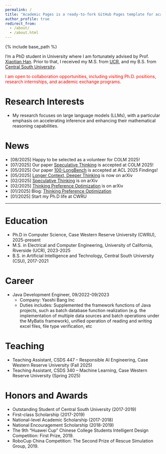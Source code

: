 ```yaml
---
permalink: /
title: "Academic Pages is a ready-to-fork GitHub Pages template for academic personal websites"
author_profile: true
redirect_from: 
  - /about/
  - /about.html
---
```


{% include base_path %}

I’m a PhD student in University where I am fortunately advised by Prof. [Xiaotian Han](https://ahxt.github.io/). Prior to that, I received my M.S. from [UCR](https://www.ece.ucr.edu/), and my B.S. from [Central South University](https://soa.csu.edu.cn/).

<span style="color:red;">I am open to collaboration opportunities, including visiting Ph.D. positions, research internships, and academic exchange programs.</span>

Research Interests
======
* My research focuses on large language models (LLMs), with a particular emphasis on accelerating inference and enhancing their mathematical reasoning capabilities.


<style>
.news-list{max-height:300px;overflow-y:auto;margin:0;padding-left:1.25em;}
.news-list::-webkit-scrollbar{width:8px}
.news-list::-webkit-scrollbar-thumb{background:#bbb;border-radius:4px}
</style>

News
======

<ul class="news-list">
  <li>[08/2025] Happy to be selected as a volunteer for COLM 2025!</li>
  <li>[07/2025] Our paper <a href="https://arxiv.org/abs/2504.12329">Speculative Thinking</a> is accepted at COLM 2025!</li>
  <li>[05/2025] Our paper <a href="https://arxiv.org/abs/2505.19293">100-LongBench</a> is accepted at ACL 2025 Findings!</li>
  <li>[05/2025] <a href="https://arxiv.org/abs/2505.17315">Longer Context, Deeper Thinking</a> is now on arXiv</li>
  <li>[02/2025] <a href="https://arxiv.org/abs/2504.12329">Speculative Thinking</a> is on arXiv</li>
  <li>[02/2025] <a href="https://arxiv.org/abs/2502.13173">Thinking Preference Optimization</a> is on arXiv</li>
  <li>[01/2025] Blog: <a href="https://uservan.github.io/posts/2025/01/Thinking_Preference_Optimization/">Thinking Preference Optimization</a></li>
  <li>[01/2025] Start my Ph.D life at CWRU</li>
</ul>

---

Education
======
* Ph.D in Computer Science, Case Western Reserve University (CWRU), 2025-present
* M.S. in Electrical and Computer Engineering, University of California, Riverside (UCR), 2023-2025
* B.S. in Artificial Intelligence and Technology, Central South University (CSU), 2017-2021


Career
======
* Java Development Engineer, 09/2022-09/2023
  * Company: Yaoshi Bang Inc
  * Duties includes: Supplemented the framework functions of Java projects, such as batch database function realization (e.g. the implementation of multiple data sources and batch operations under the MyBatis framework), unified operation of reading and writing excel files, file type verification, etc


Teaching
======
- Teaching Assistant, CSDS 447 – Responsible AI Engineering, Case Western Reserve University (Fall 2025)
- Teaching Assistant, CSDS 340 – Machine Learning, Case Western Reserve University (Spring 2025)

<!-- Services
====== -->

Honors and Awards
=====
- Outstanding Student of Central South University (2017-2019) 
- First-class Scholarship (2017-2019) 
- National-level Academic Scholarship (2017-2018) 
- National Encouragement Scholarship (2018-2019)
- The 9th “Huawei Cup” Chinese College Students Intelligent Design Competition: First Prize, 2019.
- RoboCup China Competition: The Second Prize of Rescue Simulation Group, 2019.